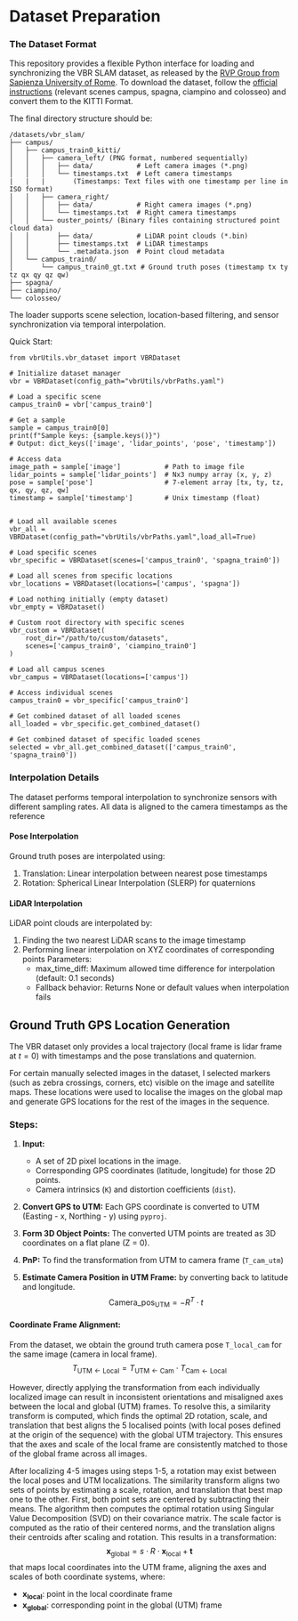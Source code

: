 
# Dataset Preparation

### The Dataset Format
This repository provides a flexible Python interface for loading and synchronizing the VBR SLAM dataset, as released by the [RVP Group from Sapienza University of Rome](https://rvp-group.net). To download the dataset, follow the [official instructions](https://github.com/rvp-group/vbr-devkit?tab=readme-ov-file) (relevant scenes campus, spagna, ciampino and colosseo) and convert them to the KITTI Format.

The final directory structure should be:
```
/datasets/vbr_slam/
├── campus/
│   ├── campus_train0_kitti/
│   │   ├── camera_left/ (PNG format, numbered sequentially)
│   │   │   ├── data/           # Left camera images (*.png)
│   │   │   └── timestamps.txt  # Left camera timestamps 
|   |   |       (Timestamps: Text files with one timestamp per line in ISO format)
│   │   ├── camera_right/
│   │   │   ├── data/           # Right camera images (*.png)
│   │   │   └── timestamps.txt  # Right camera timestamps
│   │   └── ouster_points/ (Binary files containing structured point cloud data)
│   │       ├── data/           # LiDAR point clouds (*.bin)
│   │       ├── timestamps.txt  # LiDAR timestamps
│   │       └── .metadata.json  # Point cloud metadata
│   └── campus_train0/
│       └── campus_train0_gt.txt # Ground truth poses (timestamp tx ty tz qx qy qz qw)
├── spagna/
├── ciampino/
└── colosseo/
```

The loader supports scene selection, location-based filtering, and sensor synchronization via temporal interpolation.

Quick Start:
```
from vbrUtils.vbr_dataset import VBRDataset

# Initialize dataset manager
vbr = VBRDataset(config_path="vbrUtils/vbrPaths.yaml")

# Load a specific scene
campus_train0 = vbr['campus_train0']

# Get a sample
sample = campus_train0[0]
print(f"Sample keys: {sample.keys()}")
# Output: dict_keys(['image', 'lidar_points', 'pose', 'timestamp'])

# Access data
image_path = sample['image']           # Path to image file
lidar_points = sample['lidar_points']  # Nx3 numpy array (x, y, z)
pose = sample['pose']                  # 7-element array [tx, ty, tz, qx, qy, qz, qw]
timestamp = sample['timestamp']        # Unix timestamp (float)


# Load all available scenes
vbr_all = VBRDataset(config_path="vbrUtils/vbrPaths.yaml",load_all=True)

# Load specific scenes
vbr_specific = VBRDataset(scenes=['campus_train0', 'spagna_train0'])

# Load all scenes from specific locations
vbr_locations = VBRDataset(locations=['campus', 'spagna'])

# Load nothing initially (empty dataset)
vbr_empty = VBRDataset()

# Custom root directory with specific scenes
vbr_custom = VBRDataset(
    root_dir="/path/to/custom/datasets",
    scenes=['campus_train0', 'ciampino_train0']
)

# Load all campus scenes
vbr_campus = VBRDataset(locations=['campus'])

# Access individual scenes
campus_train0 = vbr_specific['campus_train0']

# Get combined dataset of all loaded scenes
all_loaded = vbr_specific.get_combined_dataset()

# Get combined dataset of specific loaded scenes
selected = vbr_all.get_combined_dataset(['campus_train0', 'spagna_train0'])
```

### Interpolation Details
The dataset performs temporal interpolation to synchronize sensors with different sampling rates. All data is aligned to the camera timestamps as the reference

#### Pose Interpolation

Ground truth poses are interpolated using:
1. Translation: Linear interpolation between nearest pose timestamps
1. Rotation: Spherical Linear Interpolation (SLERP) for quaternions

#### LiDAR Interpolation
LiDAR point clouds are interpolated by:
1. Finding the two nearest LiDAR scans to the image timestamp
1. Performing linear interpolation on XYZ coordinates of corresponding points
Parameters:
    - max_time_diff: Maximum allowed time difference for interpolation (default: 0.1 seconds)
    - Fallback behavior: Returns None or default values when interpolation fails


## Ground Truth GPS Location Generation

The VBR dataset only provides a local trajectory (local frame is lidar frame at $t=0$) with timestamps and the pose translations and quaternion.

For certain manually selected images in the dataset, I selected markers (such as zebra crossings, corners, etc) visible on the image and satellite maps. These locations were used to localise the images on the global map and generate GPS locations for the rest of the images in the sequence.


### Steps:

1. **Input:**
   * A set of 2D pixel locations in the image.
   * Corresponding GPS coordinates (latitude, longitude) for those 2D points.
   * Camera intrinsics (`K`) and distortion coefficients (`dist`).

2. **Convert GPS to UTM:**  Each GPS coordinate is converted to UTM (Easting - x, Northing - y) using `pyproj`.

3. **Form 3D Object Points:** The converted UTM points are treated as 3D coordinates on a flat plane (Z = 0).

4. **PnP:** To find the transformation from UTM to camera frame (`T_cam_utm`)

5. **Estimate Camera Position in UTM Frame:** by converting back to latitude and longitude.
     $$
     \text{Camera\_pos}_{\text{UTM}} = -R^T \cdot t
     $$

#### **Coordinate Frame Alignment:**
From the dataset, we obtain the ground truth camera pose `T_local_cam` for the same image (camera in local frame).
$$
T_{\text{UTM} \leftarrow \text{Local}} = T_{\text{UTM} \leftarrow \text{Cam}} \cdot T_{\text{Cam} \leftarrow \text{Local}}
$$

However, directly applying the transformation from each individually localized image can result in inconsistent orientations and misaligned axes between the local and global (UTM) frames. To resolve this, a similarity transform is computed, which finds the optimal 2D rotation, scale, and translation that best aligns the 5 localised points (with local poses defined at the origin of the sequence) with the global UTM trajectory. This ensures that the axes and scale of the local frame are consistently matched to those of the global frame across all images.

After localizing 4-5 images using steps 1-5, a rotation may exist between the local poses and UTM localizations. The similarity transform aligns two sets of points by estimating a scale, rotation, and translation that best map one to the other. First, both point sets are centered by subtracting their means. The algorithm then computes the optimal rotation using Singular Value Decomposition (SVD) on their covariance matrix. The scale factor is computed as the ratio of their centered norms, and the translation aligns their centroids after scaling and rotation. This results in a transformation:
$$
\mathbf{x}_{\text{global}} = s \cdot R \cdot \mathbf{x}_{\text{local}} + \mathbf{t}
$$
that maps local coordinates into the UTM frame, aligning the axes and scales of both coordinate systems, where:

- **$\mathbf{x}_{\text{local}}$**: point in the local coordinate frame  
- **$\mathbf{x}_{\text{global}}$**: corresponding point in the global (UTM) frame





